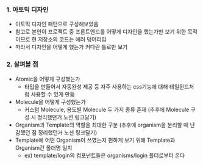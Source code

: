 ### 1. 아토믹 디자인

- 아토믹 디자인 패턴으로 구성해보았음
- 참고로 본인이 프로젝트 중 프론트엔드를 어떻게 디자인을 했는가만 보기 위한 목적이므로 현 저장소의 코드는 에러 덩어리임
- 따라서 디자인을 어떻게 했는가 커다란 틀로만 보기

### 2. 살펴볼 점

- Atomic을 어떻게 구성했는가
  - 타입을 만들어서 자동완성 제공 등 자주 사용하는 css기능에 대해 테일윈드처럼 사용할 수 있게 만듦
- Molecule을 어떻게 구성했는가
  - 커스텀 Molecule, 용도별 Molecule 두 가지 종류 존재 (추후에 Molecule 구성 시 정리했던거 노션 링크달기)
- Organism과 Template의 역할을 최대한 구분 (추후에 organism을 분리할 때 난감했던 점 정리했던거 노션 링크달기)
- Template에 어떤 Organism이 쓰였는지 편하게 보기 위해 Template과 Organism간 폴더명 일치
  - ex) template/login의 컴포넌트들은 organisms/login 폴더로부터 온다
